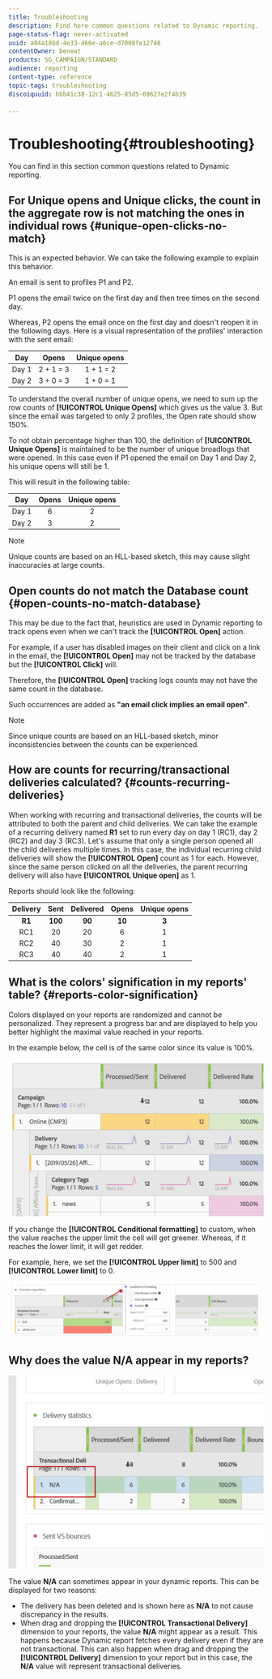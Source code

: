 ```yaml
---
title: Troubleshooting
description: Find here common questions related to Dynamic reporting.
page-status-flag: never-activated
uuid: a84a18bd-4e33-466e-a6ce-d7008fe12746
contentOwner: beneat
products: SG_CAMPAIGN/STANDARD
audience: reporting
content-type: reference
topic-tags: troubleshooting
discoiquuid: bbb41c38-12c1-4625-85d5-69627e2f4b39

---
```


# Troubleshooting{#troubleshooting}

You can find in this section common questions related to Dynamic reporting.

## For Unique opens and Unique clicks, the count in the aggregate row is not matching the ones in individual rows {#unique-open-clicks-no-match}

This is an expected behavior.
We can take the following example to explain this behavior.

An email is sent to profiles P1 and P2.

P1 opens the email twice on the first day and then tree times on the second day. 

Whereas, P2 opens the email once on the first day and doesn't reopen it in the following days.
Here is a visual representation of the profiles' interaction with the sent email:

<table> 
 <thead> 
  <tr> 
   <th align="center"> <strong>Day</strong> <br /> </th> 
   <th align="center"> <strong>Opens</strong> <br /> </th> 
   <th align="center"> <strong>Unique opens</strong> <br /> </th> 
  </tr> 
 </thead> 
 <tbody> 
  <tr> 
   <td align="center"> Day 1<br /> </td> 
   <td align="center"> 2 + 1 = 3<br /> </td> 
   <td align="center"> 1 + 1 = 2<br /> </td> 
  </tr> 
  <tr> 
   <td align="center"> Day 2<br /> </td> 
   <td align="center"> 3 + 0 = 3<br /> </td> 
   <td align="center"> 1 + 0 = 1<br /> </td> 
  </tr>
 </tbody> 
</table>

To understand the overall number of unique opens, we need to sum up the row counts of **[!UICONTROL Unique Opens]** which gives us the value 3. But since the email was targeted to only 2 profiles, the Open rate should show 150%.

To not obtain percentage higher than 100, the definition of **[!UICONTROL Unique Opens]** is maintained to be the number of unique broadlogs that were opened. In this case even if P1 opened the email on Day 1 and Day 2, his unique opens will still be 1.

This will result in the following table:

<table> 
 <thead> 
  <tr> 
   <th align="center"> <strong>Day</strong> <br /> </th> 
   <th align="center"> <strong>Opens</strong> <br /> </th> 
   <th align="center"> <strong>Unique opens</strong> <br /> </th> 
  </tr> 
 </thead> 
 <tbody> 
  <tr> 
   <td align="center"> Day 1<br /> </td> 
   <td align="center"> 6<br /> </td> 
   <td align="center"> 2<br /> </td>
  </tr> 
  <tr> 
   <td align="center"> Day 2<br /> </td> 
   <td align="center"> 3<br /> </td> 
   <td align="center"> 2<br /> </td> 
  </tr> 
 </tbody> 
</table>

>[!NOTE]
>
>Unique counts are based on an HLL-based sketch, this may cause slight inaccuracies at large counts.

## Open counts do not match the Database count {#open-counts-no-match-database}

This may be due to the fact that, heuristics are used in Dynamic reporting to track opens even when we can't track the **[!UICONTROL Open]** action.

For example, if a user has disabled images on their client and click on a link in the email, the **[!UICONTROL Open]** may not be tracked by the database but the **[!UICONTROL Click]** will.

Therefore, the **[!UICONTROL Open]** tracking logs counts may not have the same count in the database.

Such occurrences are added as **"an email click implies an email open"**.

>[!NOTE]
>
>Since unique counts are based on an HLL-based sketch, minor inconsistencies between the counts can be experienced.

## How are counts for recurring/transactional deliveries calculated? {#counts-recurring-deliveries}

When working with recurring and transactional deliveries, the counts will be attributed to both the parent and child deliveries.
We can take the example of a recurring delivery named **R1** set to run every day on day 1 (RC1), day 2 (RC2) and day 3 (RC3).
Let's assume that only a single person opened all the child deliveries multiple times. In this case, the individual recurring child deliveries will show the **[!UICONTROL Open]** count as 1 for each.
However, since the same person clicked on all the deliveries, the parent recurring delivery will also have **[!UICONTROL Unique open]** as 1.

Reports should look like the following:

<table> 
 <thead> 
  <tr> 
   <th align="center"> <strong>Delivery</strong> <br /> </th> 
   <th align="center"> <strong>Sent</strong> <br /> </th> 
   <th align="center"> <strong>Delivered</strong> <br /> </th>
   <th align="center"> <strong>Opens</strong> <br /> </th> 
   <th align="center"> <strong>Unique opens</strong> <br /> </th>
  </tr> 
 </thead> 
 <tbody> 
  <tr> 
   <td align="center"> <strong>R1<br/> </td> 
   <td align="center"> <strong>100<br/> </td> 
   <td align="center"> <strong>90<br/> </td> 
   <td align="center"> <strong>10<br/> </td> 
   <td align="center"> <strong>3<br/> </td> 
  </tr> 
  <tr> 
   <td align="center"> RC1<br/> </td> 
   <td align="center"> 20<br /> </td> 
   <td align="center"> 20<br /> </td> 
   <td align="center"> 6<br /> </td> 
   <td align="center"> 1<br /> </td> 
  </tr>
    <tr> 
   <td align="center"> RC2<br /> </td> 
   <td align="center"> 40<br /> </td> 
   <td align="center"> 30<br /> </td> 
   <td align="center"> 2<br /> </td> 
   <td align="center"> 1<br /> </td> 
  </tr> 
    <tr> 
   <td align="center"> RC3<br /> </td> 
   <td align="center"> 40<br /> </td> 
   <td align="center"> 40<br /> </td> 
   <td align="center"> 2<br /> </td> 
   <td align="center"> 1<br /> </td> 
  </tr> 
 </tbody> 
</table>

## What is the colors' signification in my reports' table? {#reports-color-signification}

Colors displayed on your reports are randomized and cannot be personalized. They represent a progress bar and are displayed to help you better highlight the maximal value reached in your reports.

In the example below, the cell is of the same color since its value is 100%.

![](assets/troubleshooting_1.png)

If you change the **[!UICONTROL Conditional formatting]** to custom, when the value reaches the upper limit the cell will get greener. Whereas, if it reaches the lower limit, it will get redder.

For example, here, we set the **[!UICONTROL Upper limit]** to 500 and **[!UICONTROL Lower limit]** to 0.

![](assets/troubleshooting_2.png)

## Why does the value N/A appear in my reports?

![](assets/troubleshooting_3.png)

The value **N/A** can sometimes appear in your dynamic reports. This can be displayed for two reasons:

* The delivery has been deleted and is shown here as **N/A** to not cause discrepancy in the results.
* When drag and dropping the **[!UICONTROL Transactional Delivery]** dimension to your reports, the value **N/A** might appear as a result. This happens because Dynamic report fetches every delivery even if they are not transactional.
  This can also happen when drag and dropping the **[!UICONTROL Delivery]** dimension to your report but in this case, the **N/A** value will represent transactional deliveries.
